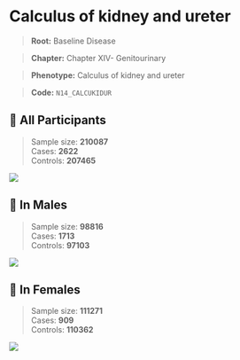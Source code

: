 # Calculus of kidney and ureter

> **Root:** Baseline Disease  

> **Chapter:** Chapter XIV- Genitourinary  

> **Phenotype:** Calculus of kidney and ureter  

> **Code:** `N14_CALCUKIDUR`

## 🧪 All Participants  
> Sample size: **210087**  
> Cases: **2622**  
> Controls: **207465**
<img src="/Disease/Figures/ALL/Incidence/N14_CALCUKIDUR.png"/>
<CsvTable src="/public/Disease/Data/ALL/Incidence/COX_N14_CALCUKIDUR.csv" label="🔍 View full results" />

## 👨 In Males  
> Sample size: **98816**  
> Cases: **1713**  
> Controls: **97103**
<img src="/Disease/Figures/Male/Incidence/N14_CALCUKIDUR.png"/>
<CsvTable src="/public/Disease/Data/Male/Incidence/COX_N14_CALCUKIDUR.csv" label="🔍 View full results" />

## 👩 In Females  
> Sample size: **111271**  
> Cases: **909**  
> Controls: **110362**
<img src="/Disease/Figures/Female/Incidence/N14_CALCUKIDUR.png"/>
<CsvTable src="/public/Disease/Data/Female/Incidence/COX_N14_CALCUKIDUR.csv" label="🔍 View full results" />
